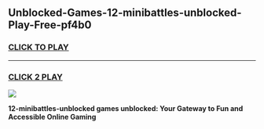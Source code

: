 
## Unblocked-Games-12-minibattles-unblocked-Play-Free-pf4b0
<h3>
<a href="https://premium76.site?title=12-minibattles-unblocked&ref=20M">CLICK TO PLAY</a></h3>
<hr>

<h3>
<a href="https://premium76.site?title=12-minibattles-unblocked&ref=20M">CLICK 2 PLAY</a>
  
</h3>

<a href="https://premium76.site?title=12-minibattles-unblocked&ref=19M"><img src="https://clearcache.store/games.png"></a>


**12-minibattles-unblocked games unblocked: Your Gateway to Fun and Accessible Online Gaming**
